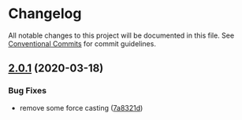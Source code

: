 # Changelog

All notable changes to this project will be documented in this file. See
[Conventional Commits](https://conventionalcommits.org) for commit guidelines.

## [2.0.1](https://github.com/NoxHarmonium/io-ts-serverless-handler/compare/v2.0.0...v2.0.1) (2020-03-18)


### Bug Fixes

* remove some force casting ([7a8321d](https://github.com/NoxHarmonium/io-ts-serverless-handler/commit/7a8321d678a15fb47008ffdfd76ed35c482aad82))
